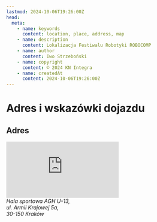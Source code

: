 ```yaml
---
lastmod: 2024-10-06T19:26:00Z
head:
  meta:
    - name: keywords
      content: location, place, address, map
    - name: description
      content: Lokalizacja Festiwalu Robotyki ROBOCOMP
    - name: author
      content: Iwo Strzeboński
    - name: copyright
      content: © 2024 KN Integra
    - name: createdAt
      content: 2024-10-06T19:26:00Z
---
```


# Adres i wskazówki dojazdu

## Adres

<div class="map-container">
  <iframe src="https://www.google.com/maps/embed?pb=!1m18!1m12!1m3!1d2560.8924722740544!2d19.898174613280695!3d50.069575371403204!2m3!1f0!2f0!3f0!3m2!1i1024!2i768!4f13.1!3m3!1m2!1s0x47165b5d40804817%3A0xaeaf5696018f65dc!2sHala%20AGH%2C%20U-13!5e0!3m2!1spl!2spl!4v1728241760239!5m2!1spl!2spl" style="border:0;" allowfullscreen="" loading="lazy" referrerpolicy="no-referrer-when-downgrade"></iframe>
  <address>
    Hala sportowa AGH U-13,<br />
    ul. Armii Krajowej 5a,<br />
    30-150 Kraków
  </address>
</div>
